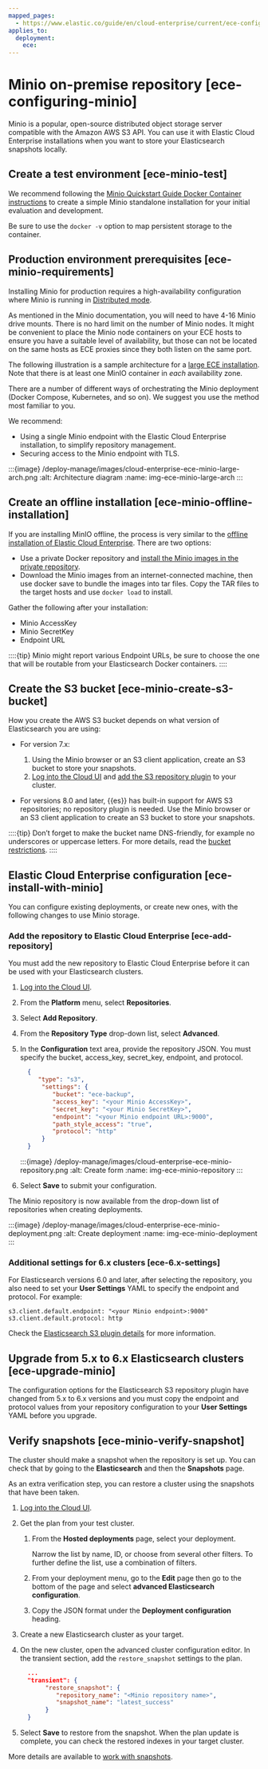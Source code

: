 ```yaml
---
mapped_pages:
  - https://www.elastic.co/guide/en/cloud-enterprise/current/ece-configuring-minio.html
applies_to:
  deployment:
    ece:
---
```


# Minio on-premise repository [ece-configuring-minio]

Minio is a popular, open-source distributed object storage server compatible with the Amazon AWS S3 API. You can use it with Elastic Cloud Enterprise installations when you want to store your Elasticsearch snapshots locally.


## Create a test environment [ece-minio-test]

We recommend following the [Minio Quickstart Guide Docker Container instructions](https://docs.minio.io/docs/minio-docker-quickstart-guide) to create a simple Minio standalone installation for your initial evaluation and development.

Be sure to use the `docker -v` option to map persistent storage to the container.


## Production environment prerequisites [ece-minio-requirements]

Installing Minio for production requires a high-availability configuration where Minio is running in [Distributed mode](https://docs.minio.io/docs/distributed-minio-quickstart-guide).

As mentioned in the Minio documentation, you will need to have 4-16 Minio drive mounts. There is no hard limit on the number of Minio nodes. It might be convenient to place the Minio node containers on your ECE hosts to ensure you have a suitable level of availability, but those can not be located on the same hosts as ECE proxies since they both listen on the same port.

The following illustration is a sample architecture for a [large ECE installation](../../deploy/cloud-enterprise/deploy-large-installation.md). Note that there is at least one MinIO container in *each* availability zone.

There are a number of different ways of orchestrating the Minio deployment (Docker Compose, Kubernetes, and so on). We suggest you use the method most familiar to you.

We recommend:

* Using a single Minio endpoint with the Elastic Cloud Enterprise installation, to simplify repository management.
* Securing access to the Minio endpoint with TLS.

:::{image} /deploy-manage/images/cloud-enterprise-ece-minio-large-arch.png
:alt: Architecture diagram
:name: img-ece-minio-large-arch
:::


## Create an offline installation [ece-minio-offline-installation]

If you are installing MinIO offline, the process is very similar to the [offline installation of Elastic Cloud Enterprise](../../deploy/cloud-enterprise/air-gapped-install.md). There are two options:

* Use a private Docker repository and [install the Minio images in the private repository](https://docs.docker.com/registry/deploying/).
* Download the Minio images from an internet-connected machine, then use docker save to bundle the images into tar files. Copy the TAR files to the target hosts and use `docker load` to install.

Gather the following after your installation:

* Minio AccessKey
* Minio SecretKey
* Endpoint URL

::::{tip}
Minio might report various Endpoint URLs, be sure to choose the one that will be routable from your Elasticsearch Docker containers.
::::



## Create the S3 bucket [ece-minio-create-s3-bucket]

How you create the AWS S3 bucket depends on what version of Elasticsearch you are using:

* For version 7.x:

    1. Using the Minio browser or an S3 client application, create an S3 bucket to store your snapshots.
    2. [Log into the Cloud UI](../../deploy/cloud-enterprise/log-into-cloud-ui.md) and [add the S3 repository plugin](elasticsearch://reference/elasticsearch-plugins/plugin-management.md) to your cluster.

* For versions 8.0 and later, {{es}} has built-in support for AWS S3 repositories; no repository plugin is needed. Use the Minio browser or an S3 client application to create an S3 bucket to store your snapshots.

::::{tip}
Don’t forget to make the bucket name DNS-friendly, for example no underscores or uppercase letters. For more details, read the [bucket restrictions](https://docs.aws.amazon.com/AmazonS3/latest/dev/BucketRestrictions.html).
::::



## Elastic Cloud Enterprise configuration [ece-install-with-minio]

You can configure existing deployments, or create new ones, with the following changes to use Minio storage.


### Add the repository to Elastic Cloud Enterprise [ece-add-repository]

You must add the new repository to Elastic Cloud Enterprise before it can be used with your Elasticsearch clusters.

1. [Log into the Cloud UI](../../deploy/cloud-enterprise/log-into-cloud-ui.md).
2. From the **Platform** menu, select **Repositories**.
3. Select **Add Repository**.
4. From the **Repository Type** drop-down list, select **Advanced**.
5. In the **Configuration** text area, provide the repository JSON. You must specify the bucket, access_key, secret_key, endpoint, and protocol.

    ```json
      {
         "type": "s3",
          "settings": {
             "bucket": "ece-backup",
             "access_key": "<your Minio AccessKey>",
             "secret_key": "<your Minio SecretKey>",
             "endpoint": "<your Minio endpoint URL>:9000",
             "path_style_access": "true",
             "protocol": "http"
          }
      }
    ```

    :::{image} /deploy-manage/images/cloud-enterprise-ece-minio-repository.png
    :alt: Create form
    :name: img-ece-minio-repository
    :::

6. Select **Save** to submit your configuration.

The Minio repository is now available from the drop-down list of repositories when creating deployments.

:::{image} /deploy-manage/images/cloud-enterprise-ece-minio-deployment.png
:alt: Create deployment
:name: img-ece-minio-deployment
:::


### Additional settings for 6.x clusters [ece-6.x-settings]

For Elasticsearch versions 6.0 and later, after selecting the repository, you also need to set your **User Settings** YAML to specify the endpoint and protocol. For example:

```
s3.client.default.endpoint: "<your Minio endpoint>:9000"
s3.client.default.protocol: http
```
Check the [Elasticsearch S3 plugin details](https://www.elastic.co/guide/en/elasticsearch/plugins/6.8/repository-s3-client.html) for more information.


## Upgrade from 5.x to 6.x Elasticsearch clusters [ece-upgrade-minio]

The configuration options for the Elasticsearch S3 repository plugin have changed from 5.x to 6.x versions and you must copy the endpoint and protocol values from your repository configuration to your **User Settings** YAML before you upgrade.


## Verify snapshots [ece-minio-verify-snapshot]

The cluster should make a snapshot when the repository is set up. You can check that by going to the **Elasticsearch** and then the **Snapshots** page.

As an extra verification step, you can restore a cluster using the snapshots that have been taken.

1. [Log into the Cloud UI](../../deploy/cloud-enterprise/log-into-cloud-ui.md).
2. Get the plan from your test cluster.

    1. From the **Hosted deployments** page, select your deployment.

        Narrow the list by name, ID, or choose from several other filters. To further define the list, use a combination of filters.

    2. From your deployment menu, go to the **Edit** page then go to the bottom of the page and select **advanced Elasticsearch configuration**.
    3. Copy the JSON format under the **Deployment configuration** heading.

3. Create a new Elasticsearch cluster as your target.
4. On the new cluster, open the advanced cluster configuration editor. In the transient section, add the `restore_snapshot` settings to the plan.

    ```json
      ...
      "transient": {
           "restore_snapshot": {
              "repository_name": "<Minio repository name>",
              "snapshot_name": "latest_success"
           }
      }
    ```

5. Select **Save** to restore from the snapshot. When the plan update is complete, you can check the restored indexes in your target cluster.

More details are available to [work with snapshots](../snapshot-and-restore.md).

